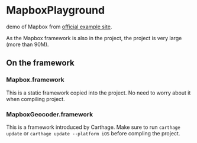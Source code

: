 # MapboxPlayground
demo of Mapbox from [official example site](https://www.mapbox.com/ios-sdk/examples/).

As the Mapbox framework is also in the project, the project is very large (more than 90M).

## On the framework

### Mapbox.framework
This is a static framework copied into the project. No need to worry about it when compiling project.

### MapboxGeocoder.framework
This is a framework introduced by Carthage. Make sure to run `carthage update` or `carthage update --platform iOS` before compling the project.